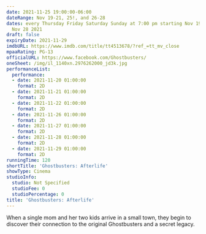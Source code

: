 ```yaml
---
date: 2021-11-25 19:00:00-06:00
dateRange: Nov 19-21, 25!, and 26-28
dates: every Thursday Friday Saturday Sunday at 7:00 pm starting Nov 19 2021 ending
  Nov 28 2021
draft: false
expiryDate: 2021-11-29
imdbURL: https://www.imdb.com/title/tt4513678/?ref_=tt_mv_close
mpaaRating: PG-13
officialURL: https://www.facebook.com/Ghostbusters/
oneSheet: /img/il_1140xn.2976262000_jd3k.jpg
performanceList:
  performance:
  - date: 2021-11-20 01:00:00
    format: 2D
  - date: 2021-11-21 01:00:00
    format: 2D
  - date: 2021-11-22 01:00:00
    format: 2D
  - date: 2021-11-26 01:00:00
    format: 2D
  - date: 2021-11-27 01:00:00
    format: 2D
  - date: 2021-11-28 01:00:00
    format: 2D
  - date: 2021-11-29 01:00:00
    format: 2D
runningTime: 120
shortTitle: 'Ghostbusters: Afterlife'
showType: Cinema
studioInfo:
  studio: Not Specified
  studioFee: 0
  studioPercentage: 0
title: 'Ghostbusters: Afterlife'
---
```


When a single mom and her two kids arrive in a small town, they begin to discover their connection to the original Ghostbusters and a secret legacy.